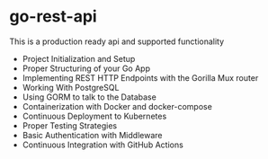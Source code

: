 # go-rest-api
This is a production ready api and supported functionality 
* Project Initialization and Setup
* Proper Structuring of your Go App
* Implementing REST HTTP Endpoints with the Gorilla Mux router
* Working With PostgreSQL
* Using GORM to talk to the Database
* Containerization with Docker and docker-compose
* Continuous Deployment to Kubernetes
* Proper Testing Strategies
* Basic Authentication with Middleware
* Continuous Integration with GitHub Actions